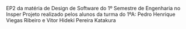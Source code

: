 EP2 da matéria de Design de Software do 1º Semestre de Engenharia no Insper
Projeto realizado pelos alunos da turma do 1ºA: Pedro Henrique Viegas Ribeiro e Vitor Hideki Pereira Katakura